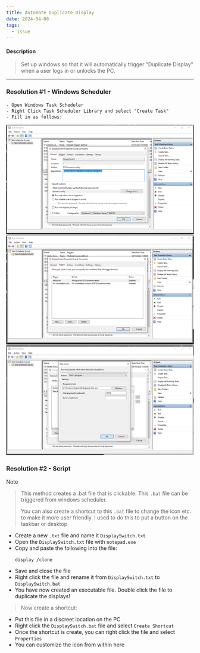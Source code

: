 ```yaml
---
title: Automate Duplicate Display
date: 2024-04-08
tags:
  - issue
---
```

#### Description
> Set up windows so that it will automatically trigger "Duplicate Display" when a user logs in or unlocks the PC.

---

### Resolution #1 - Windows Scheduler
```
- Open Windows Task Scheduler
- Right Click Task Scheduler Library and select "Create Task"
- Fill in as follows:
```

![](../../Archive/Attachments/windows-scheduler-pic1.png)
![](../../Archive/Attachments/windows-scheduler-pic2.png)
![](../../Archive/Attachments/windows-scheduler-pic3.png)

### Resolution #2 - Script
>[!NOTE]
> > This method creates a .bat file that is clickable.  This `.bat` file can be triggered from windows scheduler.
> > 
> > You can also create a shortcut to this `.bat` file to change the icon etc. to make it more user friendly. I used to do this to put a button on the taskbar or desktop

- Create a new `.txt` file and name it `DisplaySwitch.txt`
- Open the `DisplaySwitch.txt` file with `notepad.exe`
- Copy and paste the following into the file:
	```
	display /clone
	```
- Save and close the file
- Right click the file and rename it from `DisplaySwitch.txt` to `DisplaySwitch.bat`
- You have now created an executable file. Double click the file to duplicate the displays!
> Now create a shortcut:
- Put this file in a discreet location on the PC
- Right click the `DisplaySwitch.bat` file and select `Create Shortcut`
- Once the shortcut is create, you can right click the file and select `Properties`
- You can customize the icon from within here